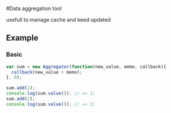 #Data aggregation tool

usefull to manage cache and keed updated

## Example

### Basic
```javascript
var sum = new Aggregator(function(new_value, memo, callback){
  callback(new_value + memo); 
}, 0);

sum.add(1);
console.log(sum.value()); // => 1;
sum.add(2);
console.log(sum.value()); // => 3;
```


